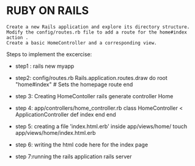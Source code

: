# RUBY ON RAILS

	Create a new Rails application and explore its directory structure. Modify the config/routes.rb file to add a route for the home#index action .
	Create a basic HomeController and a corresponding view.

Steps to implement the excercise:

* step1 :
	rails new myapp

* step2:  config/routes.rb
	Rails.application.routes.draw do
  		root "home#index"  # Sets the homepage route
	end

* step 3: Creating HomeContoller
	rails generate controller Home

* step 4: app/controllers/home_controller.rb
	class HomeController < ApplicationController
  		def index
  		end
	end

* step 5: creating a file 'index.html.erb' inside app/views/home/ 
	touch app/views/home/index.html.erb

* step 6:
	writing the html code here for the index page

* step 7:running the rails application
	rails server


  
